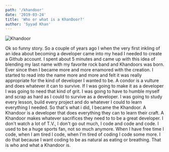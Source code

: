 ```yaml
---
path: '/khandoor'
date: '2019-03-24'
title: 'Who or what is a KhanDoor?'
author: 'Syyad Khan'
---
```


![Khandoor](https://res.cloudinary.com/khandoors/image/upload/c_scale,h_250,w_250/v1551547209/fugitive/daf46khhq5s0nrksisgp.jpg 'Khandoors')

Ok so funny story. So a couple of years ago I when the very first inkling of an idea about becoming a developer came into my head I needed to create a Github account. I spent about 5 minutes and came up with this idea of blending my last name with my favorite rock band and Khandoors was born. Ever since then I became more and more enamored with the creation. I started to read into the name more and more and felt it was really appropriate for the kind of developer I wanted to be. A condor is a vulture and does whatever it can to survive. If I was going to make it as a developer I was going to need that kind of grit. I was going to have to humble myself and scrap as hard as I could to survive as a developer. I was going to study every lesson, build every project and do whatever I could to learn everything I needed. So that's what i did, I became the Khandoor. A Khandoor is a developer that does everything they can to learn their craft. A Khandoor makes whatever sacrifices they need to to be a great developer. I don't watch a lot of T.V., I don't go out much, I code and code and code. I used to be a huge sports fan, not so much anymore. When I have free time I code, when I am tired I code, when I'm tired of coding I code some more. I do that because I want coding to be as natural as eating or breathing. That is who and what a Khandoor is.

